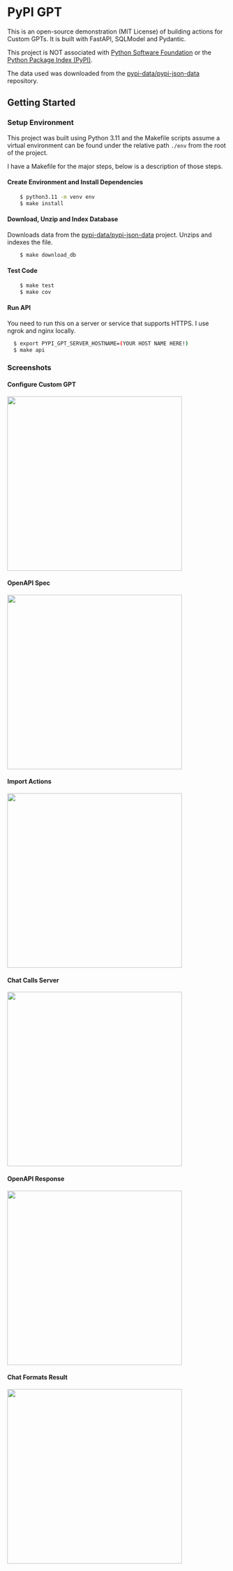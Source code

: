 # PyPI GPT

This is an open-source demonstration (MIT License) of building actions for Custom GPTs. It is
built with FastAPI, SQLModel and Pydantic.

This project is NOT associated with [Python Software Foundation](https://www.python.org/psf-landing/)
or the [Python Package Index (PyPI)](https://pypi.org/).

The data used was downloaded from the [pypi-data/pypi-json-data](https://github.com/pypi-data/pypi-json-data)
repository.

## Getting Started

### Setup Environment

This project was built using Python 3.11 and the Makefile scripts assume a virtual environment
can be found under the relative path `./env` from the root of the project.

I have a Makefile for the major steps, below is a description of those steps.

#### Create Environment and Install Dependencies

```bash
    $ python3.11 -m venv env
    $ make install
```

#### Download, Unzip and Index Database

Downloads data from the  [pypi-data/pypi-json-data](https://github.com/pypi-data/pypi-json-data) project.
Unzips and indexes the file.

```bash
    $ make download_db
```

#### Test Code

```bash
    $ make test
    $ make cov
```

#### Run API

You need to run this on a server or service that supports HTTPS. I use ngrok and nginx locally.

```bash
  $ export PYPI_GPT_SERVER_HOSTNAME=(YOUR HOST NAME HERE!)
  $ make api
```

### Screenshots


#### Configure Custom GPT

<img src="images/configure-gpt.png" width="400"/>


#### OpenAPI Spec

<img src="images/open-api-spec.png" width="400"/>


#### Import Actions

<img src="images/configure-action.png" width="400"/>


#### Chat Calls Server

<img src="images/chat-call-server.png" width="400"/>


#### OpenAPI Response

<img src="images/open-api-response.png" width="400"/>


#### Chat Formats Result

<img src="images/chat-gpt-screenshot.png" width="400"/>
